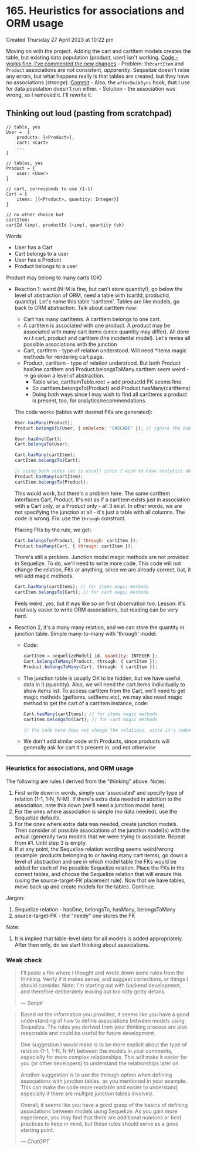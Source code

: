 # 165. Heuristics for associations and ORM usage
Created Thursday 27 April 2023 at 10:22 pm

Moving on with the project. Adding the cart and cartItem models creates the table, but existing data population (product, user) isn't working. [Code - works fine, I've commented the new changes](https://github.com/exemplar-codes/online-shop-express-ejs-mvc/commit/e32916953625da75b65621a81792391eabae90d6)
	- Problem: the`cartItem` and `Product` associations are not consistent, *apparently*. Sequelize doesn't raise any errors, but what happens really is that tables are created, but they have no associations (*strange*). [Commit](https://github.com/exemplar-codes/online-shop-express-ejs-mvc/commit/a42d0560de62142833fed6f8eef0ee84c227ffa9)
	- Also, the `afterBulkSync` hook, that I use for data population doesn't run either.
	- Solution - the association was wrong, so I removed it. I'll rewrite it.

## Thinking out loud (pasting from scratchpad)
```
// table, yes
User =  {
    products: [<Product>],
    cart: <Cart>
    ...
}

// tables, yes
Product = {
    user: <User>
}

// cart, corresponds to use (1-1)
Cart = {
    items: [{<Product>, quantity: Integer}]
}

// no other choice but
cartItem:
cartId (imp), productId (~imp), quantity (ok)
```

Words
- User has a Cart
- Cart belongs to a user
- User has a Product
- Product belongs to a user

Product may belong to many carts (OK)

- Reaction 1: weird (N-M is fine, but can't store quantity!), go below the level of abstraction of ORM, need a table with (cartId, productId, quantity). Let's name this table 'cartItem'. Tables are like models, go back to ORM abstraction. Talk about cartItem now:
    - Cart has many cartItems. A cartItem belongs to one cart.
    - A cartItem is associated with one product. A product may be associated with many cart items (since quantity may differ).
    All done w.r.t cart, product and cartItem (the incidental model).
    Let's revise all possible associations with the junction
    - Cart, cartItem - type of relation understood. Will need *items magic methods for rendering cart page.
    - Product, cartItem - type of relation understood. But both Product hasOne cartItem and Product.belongsToMany.cartItem seem weird --> go down a level of abstraction.
        - Table wise, cartItemTable.root + add productId FK seems fine.
        - So cartItem.belongsTo(Product) and Product.hasMany(cartItems)
        - Doing both ways since I may wish to find all cartItems a product is present, too, for analytics/recommendations.

    The code works (tables with desired FKs are generated):
    ```js
    User.hasMany(Product);
    Product.belongsTo(User, { onDelete: "CASCADE" }); // ignore the onDelete, it's contextual to the project

    User.hasOne(Cart);
    Cart.belongsTo(User);

    Cart.hasMany(cartItem);
    cartItem.belongsTo(Cart);

    // using both sides (as is usual) since I wish to have analytics about Product and User who may buy them
    Product.hasMany(cartItem);
    cartItem.belongsTo(Product);
    ```

    This would work, but there's a problem here. The same cartItem interfaces Cart, Product. It's not as if a cartItem exists just in association with a Cart only, or a Product only - all 3 exist. In other words, we are not specifying the junction at all - it's just a table with all columns. The code is wrong. Fix: use the `through` construct.

    Placing FKs by the rule, we get:
    ```js
    Cart.belongsTo(Product, { through: cartItem });
    Product.hasMany(Cart, { through: cartItem });
    ```

    There's still a problem. Junction model magic methods are not provided in Sequelize. To do, we'll need to write more code. This code will not change the relation, FKs or anything, since we are already correct, but, it will add magic methods.

    ```js
    Cart.hasMany(cartItems); // for items magic methods
    cartItem.belongsTo(Cart); // for cart magic methods
    ```

    Feels weird, yes, but it was like so on first observation too. Lesson: it's relatively easier to write ORM associations, but reading can be very hard.
- Reaction 2, it's a many many relation, and we can store the quantity in junction table. Simple many-to-many with 'through' model.
    - Code:
        ```js
        cartItem = sequelizeModel{ id, quantity: INTEGER };
        Cart.belongsToMany(Product, through: { cartItem });
        Product.belongsToMany(Cart, through: { cartItem });
        ```
    - The junction table is usually OK to be hidden, but we have useful data in it (quantity). Also, we will need the cart items individually to show items list. To access cartItem from the Cart, we'll need to get magic methods (getItems, setItems etc), we may also need magic method to get the cart of a cartItem instance, code:
        ```js
        Cart.hasMany(cartItems); // for items magic methods
        cartItem.belongsTo(Cart); // for cart magic methods

        // the code here does not change the relations, since it's redundant essentially. We add it just for the magic methods.
        ```
    - We don't add similar code with Products, since products will generally ask for cart it's present in, and not otherwise

---
### Heuristics for associations, and ORM usage
The following are rules I derived from the "thinking" above.
Notes:
1. First write down in words, simply use 'associated' and specify type of relation (1-1, 1-N, N-M). If there's extra data needed in addition to the association, note this down (we'll need a junction model here).
2. For the ones where association is simple (no data needed), use the Sequelize defaults.
3. For the ones where extra data was needed, create junction models. Then consider all possible associations of the junction model(s) with the actual (generally two) models that we were trying to associate. Repeat from #1. Until step 3 is empty.
4. If at any point, the Sequelize relation wording seems weird/wrong (example: products belonging to or having many cart items), go down a level of abstraction and see in which model table the FKs would be added for each of the possible Sequelize relation. Place the FKs in the correct tables, and choose the Sequelize relation that will ensure this (using the source-target-FK placement rule). Now that we have tables, move back up and create models for the tables. Continue.

Jargon:
1. Sequelize relation - hasOne, belongsTo, hasMany, belongsToMany
2. source-target-FK - the "needy" one stores the FK

Note:
1. It is implied that table-level data for all models is added appropriately. After then only, do we start thinking about associations.

### Weak check
> I'll paste a file where I thought and wrote down some rules from the thinking. Verify if it makes sense, and suggest corrections, or things I should consider. Note: I'm starting out with backend development, and therefore deliberately leaving out too nitty gritty details.
> 
> &mdash; *Sanjar*

>Based on the information you provided, it seems like you have a good understanding of how to define associations between models using Sequelize. The rules you derived from your thinking process are also reasonable and could be useful for future development.
>
> One suggestion I would make is to be more explicit about the type of relation (1-1, 1-N, N-M) between the models in your comments, especially for more complex relationships. This will make it easier for you (or other developers) to understand the relationships later on.
> 
> Another suggestion is to use the through option when defining associations with junction tables, as you mentioned in your example. This can make the code more readable and easier to understand, especially if there are multiple junction tables involved.
> 
> Overall, it seems like you have a good grasp of the basics of defining associations between models using Sequelize. As you gain more experience, you may find that there are additional nuances or best practices to keep in mind, but these rules should serve as a good starting point.
> 
> &mdash; *ChatGPT*